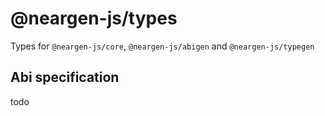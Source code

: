 # @neargen-js/types

Types for ```@neargen-js/core```, ```@neargen-js/abigen``` and ```@neargen-js/typegen```

## Abi specification

todo
